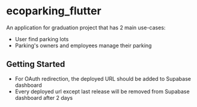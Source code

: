 # ecoparking_flutter

An application for graduation project that has 2 main use-cases:
- User find parking lots
- Parking's owners and employees manage their parking

## Getting Started

- For OAuth redirection, the deployed URL should be added to Supabase dashboard
- Every deployed url except last release will be removed from Supabase dashboard after 2 days

